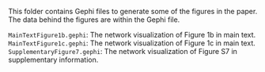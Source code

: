 This folder contains Gephi files to generate some of the figures in the paper. The data behind the figures are within the Gephi file.

`MainTextFigure1b.gephi`: The network visualization of Figure 1b in main text.
`MainTextFigure1c.gephi`: The network visualization of Figure 1c in main text.
`SupplementaryFigure7.gephi`: The network visualization of Figure S7 in supplementary information.
